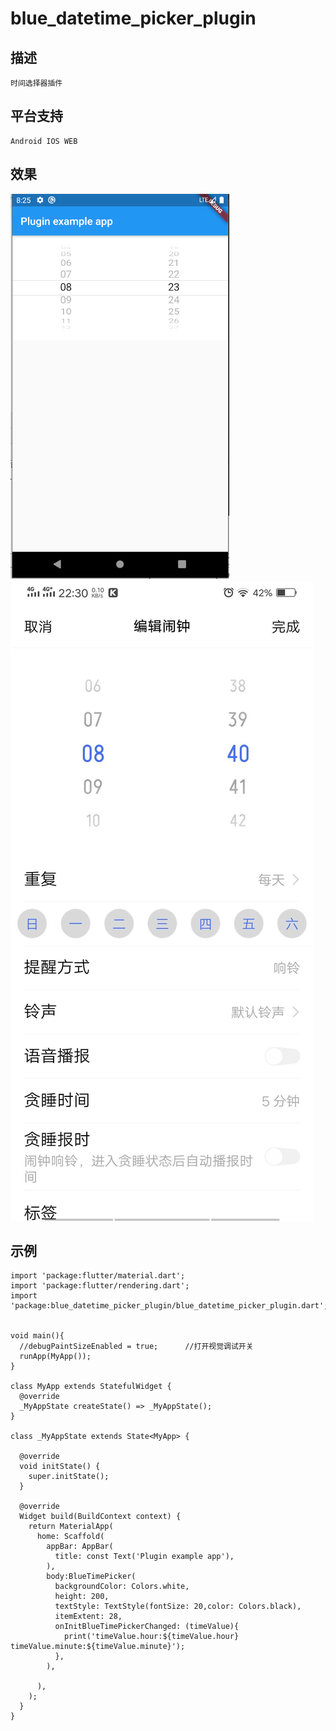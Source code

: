# blue_datetime_picker_plugin

## 描述
	时间选择器插件

## 平台支持
	Android IOS WEB

## 效果

![](https://github.com/MyBlueSir/FlutterPlugin/raw/master/example/blue_datetime_picker_plugin/example1.png)
![](https://github.com/MyBlueSir/FlutterPlugin/raw/master/example/blue_datetime_picker_plugin/example2.jpg)

## 示例

```flutter
import 'package:flutter/material.dart';
import 'package:flutter/rendering.dart';
import 'package:blue_datetime_picker_plugin/blue_datetime_picker_plugin.dart';


void main(){
  //debugPaintSizeEnabled = true;      //打开视觉调试开关
  runApp(MyApp());
}

class MyApp extends StatefulWidget {
  @override
  _MyAppState createState() => _MyAppState();
}

class _MyAppState extends State<MyApp> {

  @override
  void initState() {
    super.initState();
  }

  @override
  Widget build(BuildContext context) {
    return MaterialApp(
      home: Scaffold(
        appBar: AppBar(
          title: const Text('Plugin example app'),
        ),
        body:BlueTimePicker(
          backgroundColor: Colors.white,
          height: 200,
          textStyle: TextStyle(fontSize: 20,color: Colors.black),
          itemExtent: 28,
          onInitBlueTimePickerChanged: (timeValue){
            print('timeValue.hour:${timeValue.hour} timeValue.minute:${timeValue.minute}');
          },
        ),

      ),
    );
  }
}

```